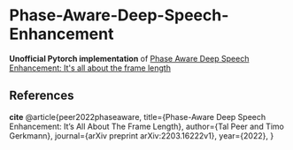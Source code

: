 # Phase-Aware-Deep-Speech-Enhancement
**Unofficial Pytorch implementation** of [Phase Aware Deep Speech Enhancement: It's all about the frame length](https://arxiv.org/pdf/2203.16222.pdf)  
## References
**cite**
@article{peer2022phaseaware,
    title={Phase-Aware Deep Speech Enhancement: It’s All About The Frame Length},
    author={Tal Peer and Timo Gerkmann},
    journal={arXiv preprint arXiv:2203.16222v1},
    year={2022},
}



